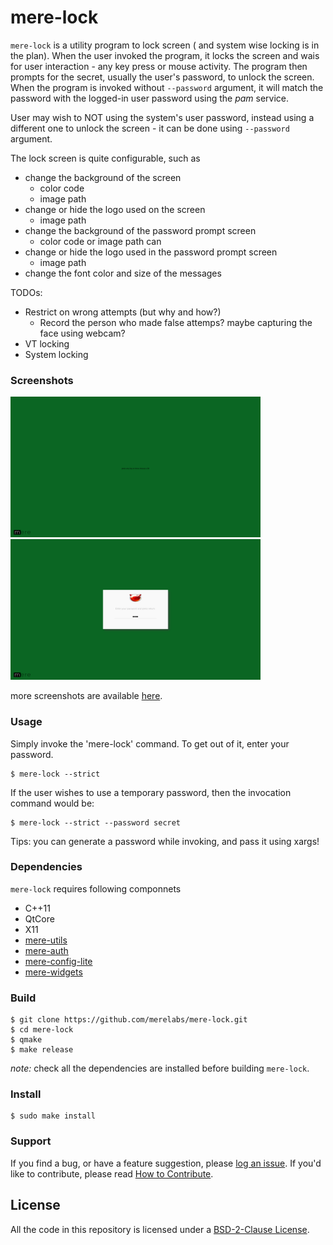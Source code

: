 # mere-lock #
`mere-lock` is a utility program to lock screen ( and system wise locking is in
the plan). When the user invoked the program, it locks the screen and wais for 
user interaction - any key press or mouse activity. The program then prompts 
for the secret, usually the user's password, to unlock the screen. When the 
program is invoked without `--password` argument, it will match the password 
with the logged-in user password using the *pam* service. 

User may wish to NOT using the system's user password, instead using a
different one to unlock the screen - it can be done using `--password` argument.

The lock screen is quite configurable, such as
- change the background of the screen
  - color code
  - image path
- change or hide the logo used on the screen
  - image path
- change the background of the password prompt screen
  - color code or image path can
- change or hide the logo used in the password prompt screen
  - image path
- change the font color and size of the messages 

TODOs:
- Restrict on wrong attempts (but why and how?)
  - Record the person who made false attemps? maybe capturing the face using webcam? 
- VT locking
- System locking

### Screenshots
<img src="screenshots/screen.png" height="225px"> <img src="screenshots/prompt.png" height="225px">

more screenshots are available [here](screenshots).

### Usage
Simply invoke the 'mere-lock' command. To get out of it, enter your password.

```shell
$ mere-lock --strict
```

If the user wishes to use a temporary password, then the invocation command 
would be:

```shell
$ mere-lock --strict --password secret
```

Tips: you can generate a password while invoking, and pass it using xargs!

### Dependencies
`mere-lock` requires following componnets
- C++11 
- QtCore
- X11
- [mere-utils](https://github.com/merelabs/mere-utils)
- [mere-auth](https://github.com/merelabs/mere-auth)
- [mere-config-lite](https://github.com/merelabs/mere-config-lite)
- [mere-widgets](https://github.com/merelabs/mere-widgets)
 
### Build
```shell
$ git clone https://github.com/merelabs/mere-lock.git
$ cd mere-lock
$ qmake
$ make release
```
*note:* check all the dependencies are installed before building `mere-lock`.

### Install

```shell
$ sudo make install
```

### Support
If you find a bug, or have a feature suggestion, please [log an issue](https://github.com/merelabs/mere-lock/issues). If you'd like to
contribute, please read [How to Contribute](CONTRIBUTING.md).

## License
All the code in this repository is licensed under a [BSD-2-Clause License](LICENSE).
